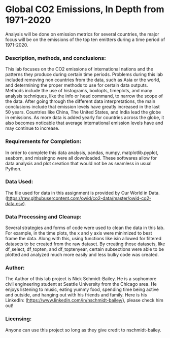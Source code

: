 # Global CO2 Emissions, In Depth from 1971-2020 
Analysis will be done on emission metrics for several countries, the major focus will be on the emissions of the top ten emitters during a time period of 1971-2020.
### Description, methods, and conclusions:
This lab focuses on the CO2 emissions of international nations and the patterns they produce during certain time periods. Problems during this lab included removing non countries from the data, such as Asia or the world, and determining the proper methods to use for certain data outputs. Methods include the use of histograms, boxlopts, timeplots, and many analysis techniques, like the info or head command, to narrow the scope of the data. After going through the different data interpretations, the main conclusions include that emission levels have greatly increased in the last 50 years. Countries like China, The United States, and India lead the globe in emissions. As more data is added yearly for countries across the globe, it also becomes noticable that average international emission levels have and may continue to increase.
### Requirements for Completion:
In order to complete this data analysis, pandas, numpy, matplotlib.pyplot, seaborn, and missingno were all downloaded. These softwares allow for data analysis and plot creation that would not be as seamless in usual Python.
### Data Used:
The file used for data in this assignment is provided by Our World in Data.(https://raw.githubusercontent.com/owid/co2-data/master/owid-co2-data.csv). 
### Data Processing and Cleanup:
Several strategies and forms of code were used to clean the data in this lab. For example, in the time plots, the x and y axis were minimized to best frame the data. Along with this, using functions like isin allowed for filtered datasets to be created from the raw dataset. By creating those datasets, like df_select, df_topten, and df_toptenyear, certain subsections were able to be plotted and analyzed much more easily and less bulky code was created.
### Author:
The Author of this lab project is Nick Schmidt-Bailey. He is a sophomore civil engineering student at Seattle University from the Chicago area. He enjoys listening to music, eating yummy food, spending time being active and outside, and hanging out with his friends and family. Here is his LinkedIn: (https://www.linkedin.com/in/nschmidt-bailey/), please check him out!
### Licensing:
Anyone can use this project so long as they give credit to nschmidt-bailey.
